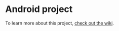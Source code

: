# Android project

To learn more about this project, [check out the wiki](https://github.com/nazmulidris/dagger2/wiki).
